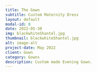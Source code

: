 ```yaml
---
title: The Gown
subtitle: Custom Maternity Dress
layout: default
modal-id: 8
date: 2022-05-30
img: blackwhiteShantel.jpg 
thumbnail: blackwhiteShantel.jpg 
alt: image-alt
project-date: May 2022
client: Gown
category: Gowns
description: Custom made Evening Gown.
---
```



